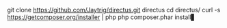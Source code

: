 git clone https://github.com/Jaytrig/directus.git directus
cd directus/
curl -s https://getcomposer.org/installer | php
php composer.phar install▋
